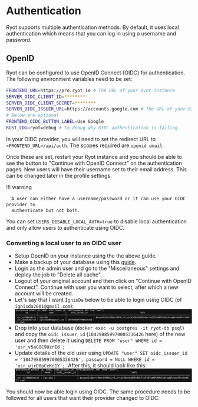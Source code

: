 # Authentication

Ryot supports multiple authentication methods. By default, it uses local authentication
which means that you can log in using a username and password.

## OpenID

Ryot can be configured to use OpenID Connect (OIDC) for authentication. The following
environment variables need to be set:

```bash
FRONTEND_URL=https://pro.ryot.io # The URL of your Ryot instance
SERVER_OIDC_CLIENT_ID=********
SERVER_OIDC_CLIENT_SECRET=********
SERVER_OIDC_ISSUER_URL=https://accounts.google.com # The URL of your OIDC provider (might end with trailing slash)
# Below are optional
FRONTEND_OIDC_BUTTON_LABEL=Use Google
RUST_LOG=ryot=debug # To debug why OIDC authentication is failing
```

In your OIDC provider, you will need to set the redirect URL to
`<FRONTEND_URL>/api/auth`. The scopes required are `openid email`.

Once these are set, restart your Ryot instance and you should be able to see the button to
"Continue with OpenID Connect" on the authentication pages. New users will have their
username set to their email address. This can be changed later in the profile settings.

!!! warning

      A user can either have a username/password or it can use your OIDC provider to
      authenticate but not both.

You can set `USERS_DISABLE_LOCAL_AUTH=true` to disable local authentication and only allow
users to authenticate using OIDC.

### Converting a local user to an OIDC user

- Setup OpenID on your instance using the the above guide.
- Make a backup of your database using this
  [guide](./exporting.md#exporting-the-entire-database).
- Login as the admin user and go to the "Miscellaneous" settings and deploy the job to
  "Delete all cache".
- Logout of your original account and then click on "Continue with OpenID Connect".
  Continue with user you want to select, after which a new account will be created.
- Let's say that I want `IgnisDa` below to be able to login using OIDC (of
  `ignisda2001@gmail.com`): ![image](../images/authentication_original-state.png)
- Drop into your database (`docker exec -u postgres -it ryot-db psql`) and copy the
  `oidc_issuer_id` (`104798859970005336426` here) of the new user and then delete it using
  `DELETE FROM "user" WHERE id = 'usr_v5aGOC9UzrId';`
- Update details of the old user using
  `UPDATE "user" SET oidc_issuer_id = '104798859970005336426', password = NULL WHERE id = 'usr_ujrD0pCeKc1Y';`.
  After this, it should look like this:
  ![image](../images/authentication_new-state.png)

You should now be able login using OIDC. The same procedure needs to be followed for all users that want their provider changed to OIDC.
